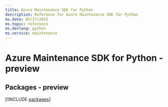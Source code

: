 ```yaml
---
title: Azure Maintenance SDK for Python
description: Reference for Azure Maintenance SDK for Python
ms.date: 05/27/2025
ms.topic: reference
ms.devlang: python
ms.service: maintenance
---
```

# Azure Maintenance SDK for Python - preview
## Packages - preview
[!INCLUDE [packages](maintenance-index.md)]